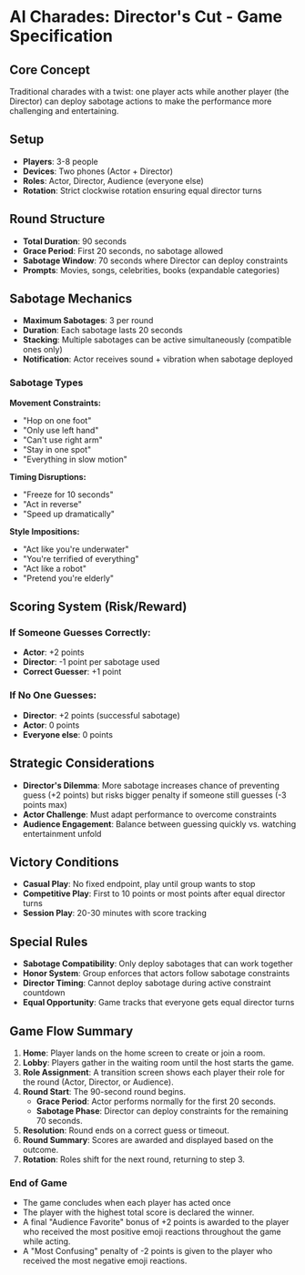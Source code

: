 # AI Charades: Director's Cut - Game Specification

## Core Concept

Traditional charades with a twist: one player acts while another player (the Director) can deploy sabotage actions to make the performance more challenging and entertaining.

## Setup

- **Players**: 3-8 people
- **Devices**: Two phones (Actor + Director)
- **Roles**: Actor, Director, Audience (everyone else)
- **Rotation**: Strict clockwise rotation ensuring equal director turns

## Round Structure

- **Total Duration**: 90 seconds
- **Grace Period**: First 20 seconds, no sabotage allowed
- **Sabotage Window**: 70 seconds where Director can deploy constraints
- **Prompts**: Movies, songs, celebrities, books (expandable categories)

## Sabotage Mechanics

- **Maximum Sabotages**: 3 per round
- **Duration**: Each sabotage lasts 20 seconds
- **Stacking**: Multiple sabotages can be active simultaneously (compatible ones only)
- **Notification**: Actor receives sound + vibration when sabotage deployed

### Sabotage Types

**Movement Constraints:**

- "Hop on one foot"
- "Only use left hand"
- "Can't use right arm"
- "Stay in one spot"
- "Everything in slow motion"

**Timing Disruptions:**

- "Freeze for 10 seconds"
- "Act in reverse"
- "Speed up dramatically"

**Style Impositions:**

- "Act like you're underwater"
- "You're terrified of everything"
- "Act like a robot"
- "Pretend you're elderly"

## Scoring System (Risk/Reward)

### If Someone Guesses Correctly:

- **Actor**: +2 points
- **Director**: -1 point per sabotage used
- **Correct Guesser**: +1 point

### If No One Guesses:

- **Director**: +2 points (successful sabotage)
- **Actor**: 0 points
- **Everyone else**: 0 points

## Strategic Considerations

- **Director's Dilemma**: More sabotage increases chance of preventing guess (+2 points) but risks bigger penalty if someone still guesses (-3 points max)
- **Actor Challenge**: Must adapt performance to overcome constraints
- **Audience Engagement**: Balance between guessing quickly vs. watching entertainment unfold

## Victory Conditions

- **Casual Play**: No fixed endpoint, play until group wants to stop
- **Competitive Play**: First to 10 points or most points after equal director turns
- **Session Play**: 20-30 minutes with score tracking

## Special Rules

- **Sabotage Compatibility**: Only deploy sabotages that can work together
- **Honor System**: Group enforces that actors follow sabotage constraints
- **Director Timing**: Cannot deploy sabotage during active constraint countdown
- **Equal Opportunity**: Game tracks that everyone gets equal director turns

## Game Flow Summary

1. **Home**: Player lands on the home screen to create or join a room.
2. **Lobby**: Players gather in the waiting room until the host starts the game.
3. **Role Assignment**: A transition screen shows each player their role for the round (Actor, Director, or Audience).
4. **Round Start**: The 90-second round begins.
   - **Grace Period**: Actor performs normally for the first 20 seconds.
   - **Sabotage Phase**: Director can deploy constraints for the remaining 70 seconds.
5. **Resolution**: Round ends on a correct guess or timeout.
6. **Round Summary**: Scores are awarded and displayed based on the outcome.
7. **Rotation**: Roles shift for the next round, returning to step 3.

### End of Game

- The game concludes when each player has acted once
- The player with the highest total score is declared the winner.
- A final "Audience Favorite" bonus of +2 points is awarded to the player who received the most positive emoji reactions throughout the game while acting.
- A "Most Confusing" penalty of -2 points is given to the player who received the most negative emoji reactions.
